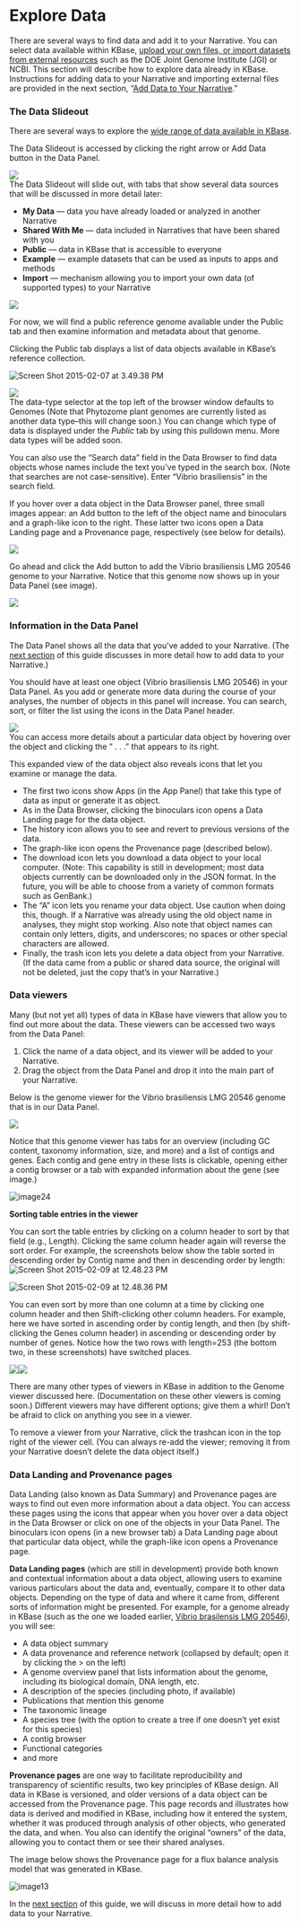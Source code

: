 # Explore Data

There are several ways to find data and add it to your Narrative. You can select data available within KBase, [upload your own files, or import datasets from external resources](https://kbase.us/data-upload-download-guide/uploading-data/) such as the DOE Joint Genome Institute \(JGI\) or NCBI. This section will describe how to explore data already in KBase. Instructions for adding data to your Narrative and importing external files are provided in the next section, “[Add Data to Your Narrative](https://kbase.us/narrative-guide/add-data-to-your-narrative/).”

### The Data Slideout

There are several ways to explore the [wide range of data available in KBase](https://kbase.us/data-summary/).

The Data Slideout is accessed by clicking the right arrow or Add Data button in the Data Panel.

[![](https://kbase.us/wp-content/uploads/2014/12/Screen-Shot-2017-01-30-at-11.11.52-AM.png)](https://kbase.us/wp-content/uploads/2014/12/Screen-Shot-2017-01-30-at-11.11.52-AM.png)  
The Data Slideout will slide out, with tabs that show several data sources that will be discussed in more detail later:

* **My Data** — data you have already loaded or analyzed in another Narrative
* **Shared With Me** — data included in Narratives that have been shared with you
* **Public** — data in KBase that is accessible to everyone
* **Example** — example datasets that can be used as inputs to apps and methods
* **Import** — mechanism allowing you to import your own data \(of supported types\) to your Narrative

[![](https://kbase.us/wp-content/uploads/2014/12/Screen-Shot-2017-01-30-at-11.14.27-AM.png)](https://kbase.us/wp-content/uploads/2014/12/Screen-Shot-2017-01-30-at-11.14.27-AM.png)

For now, we will find a public reference genome available under the Public tab and then examine information and metadata about that genome.

Clicking the Public tab displays a list of data objects available in KBase’s reference collection.

![Screen Shot 2015-02-07 at 3.49.38 PM](https://kbase.us/wp-content/uploads/2014/12/Screen-Shot-2015-02-07-at-3.49.38-PM.png)

[![](https://kbase.us/wp-content/uploads/2014/12/Screen-Shot-2017-01-30-at-11.19.14-AM.png)](https://kbase.us/wp-content/uploads/2014/12/Screen-Shot-2017-01-30-at-11.19.14-AM.png)  
The data-type selector at the top left of the browser window defaults to Genomes \(Note that Phytozome plant genomes are currently listed as another data type–this will change soon.\) You can change which type of data is displayed under the _Public_ tab by using this pulldown menu. More data types will be added soon.

You can also use the “Search data” field in the Data Browser to find data objects whose names include the text you’ve typed in the search box. \(Note that searches are not case-sensitive\). Enter “Vibrio brasiliensis” in the search field.

If you hover over a data object in the Data Browser panel, three small images appear: an Add button to the left of the object name and binoculars and a graph-like icon to the right. These latter two icons open a Data Landing page and a Provenance page, respectively \(see below for details\).

![](https://kbase.us/wp-content/uploads/2014/12/Screen-Shot-2015-02-12-at-9.17.28-PM-e1423804700430.png)

Go ahead and click the Add button to add the Vibrio brasiliensis LMG 20546 genome to your Narrative. Notice that this genome now shows up in your Data Panel \(see image\).

[![](https://kbase.us/wp-content/uploads/2014/12/Screen-Shot-2017-01-30-at-11.52.34-AM.png)](https://kbase.us/wp-content/uploads/2014/12/Screen-Shot-2017-01-30-at-11.52.34-AM.png)

### Information in the Data Panel

The Data Panel shows all the data that you’ve added to your Narrative. \(The [next section](https://kbase.us/narrative-guide/add-data-to-your-narrative/) of this guide discusses in more detail how to add data to your Narrative.\)

You should have at least one object \(Vibrio brasiliensis LMG 20546\) in your Data Panel. As you add or generate more data during the course of your analyses, the number of objects in this panel will increase. You can search, sort, or filter the list using the icons in the Data Panel header.

[![](https://kbase.us/wp-content/uploads/2014/12/Screen-Shot-2017-01-30-at-12.01.44-PM.png)](https://kbase.us/wp-content/uploads/2014/12/Screen-Shot-2017-01-30-at-12.01.44-PM.png)  
You can access more details about a particular data object by hovering over the object and clicking the ” . . .” that appears to its right.

This expanded view of the data object also reveals icons that let you examine or manage the data.

* The first two icons show Apps \(in the App Panel\) that take this type of data as input or generate it as object.
* As in the Data Browser, clicking the binoculars icon opens a Data Landing page for the data object.
* The history icon allows you to see and revert to previous versions of the data.
* The graph-like icon opens the Provenance page \(described below\).
* The download icon lets you download a data object to your local computer. \(Note: This capability is still in development; most data objects currently can be downloaded only in the JSON format. In the future, you will be able to choose from a variety of common formats such as GenBank.\)
* The “A” icon lets you rename your data object. Use caution when doing this, though. If a Narrative was already using the old object name in analyses, they might stop working. Also note that object names can contain only letters, digits, and underscores; no spaces or other special characters are allowed.
* Finally, the trash icon lets you delete a data object from your Narrative. \(If the data came from a public or shared data source, the original will not be deleted, just the copy that’s in your Narrative.\)

### Data viewers

Many \(but not yet all\) types of data in KBase have viewers that allow you to find out more about the data. These viewers can be accessed two ways from the Data Panel:

1. Click the name of a data object, and its viewer will be added to your Narrative.
2. Drag the object from the Data Panel and drop it into the main part of your Narrative.

Below is the genome viewer for the Vibrio brasiliensis LMG 20546 genome that is in our Data Panel.

[![](https://kbase.us/wp-content/uploads/2014/12/Screen-Shot-2017-01-30-at-12.15.29-PM.png)](https://kbase.us/wp-content/uploads/2014/12/Screen-Shot-2017-01-30-at-12.15.29-PM.png)

Notice that this genome viewer has tabs for an overview \(including GC content, taxonomy information, size, and more\) and a list of contigs and genes. Each contig and gene entry in these lists is clickable, opening either a contig browser or a tab with expanded information about the gene \(see image.\)

![image24](https://kbase.us/wp-content/uploads/2014/12/image24.png)

**Sorting table entries in the viewer**

You can sort the table entries by clicking on a column header to sort by that field \(e.g., Length\). Clicking the same column header again will reverse the sort order. For example, the screenshots below show the table sorted in descending order by Contig name and then in descending order by length:  
![Screen Shot 2015-02-09 at 12.48.23 PM](https://kbase.us/wp-content/uploads/2014/12/Screen-Shot-2015-02-09-at-12.48.23-PM.png)

![Screen Shot 2015-02-09 at 12.48.36 PM](https://kbase.us/wp-content/uploads/2014/12/Screen-Shot-2015-02-09-at-12.48.36-PM.png)

You can even sort by more than one column at a time by clicking one column header and then Shift-clicking other column headers. For example, here we have sorted in ascending order by contig length, and then \(by shift-clicking the Genes column header\) in ascending or descending order by number of genes. Notice how the two rows with length=253 \(the bottom two, in these screenshots\) have switched places.

![](https://kbase.us/wp-content/uploads/2014/12/Screen-Shot-2015-02-09-at-12.49.05-PM-e1423803707173.png)![](https://kbase.us/wp-content/uploads/2014/12/Screen-Shot-2015-02-09-at-12.49.21-PM-e1423803657964.png)

There are many other types of viewers in KBase in addition to the Genome viewer discussed here. \(Documentation on these other viewers is coming soon.\) Different viewers may have different options; give them a whirl! Don’t be afraid to click on anything you see in a viewer.

To remove a viewer from your Narrative, click the trashcan icon in the top right of the viewer cell. \(You can always re-add the viewer; removing it from your Narrative doesn’t delete the data object itself.\)

### Data Landing and Provenance pages

Data Landing \(also known as Data Summary\) and Provenance pages are ways to find out even more information about a data object. You can access these pages using the icons that appear when you hover over a data object in the Data Browser or click on one of the objects in your Data Panel. The binoculars icon opens \(in a new browser tab\) a Data Landing page about that particular data object, while the graph-like icon opens a Provenance page.

**Data Landing pages** \(which are still in development\) provide both known and contextual information about a data object, allowing users to examine various particulars about the data and, eventually, compare it to other data objects. Depending on the type of data and where it came from, different sorts of information might be presented. For example, for a genome already in KBase \(such as the one we loaded earlier, [Vibrio brasilensis LMG 20546](https://narrative.kbase.us#dataview/KBasePublicGenomesV4/kb%7Cg.3791)\), you will see:

* A data object summary
* A data provenance and reference network \(collapsed by default; open it by clicking the &gt; on the left\)
* A genome overview panel that lists information about the genome, including its biological domain, DNA length, etc.
* A description of the species \(including photo, if available\)
* Publications that mention this genome
* The taxonomic lineage
* A species tree \(with the option to create a tree if one doesn’t yet exist for this species\)
* A contig browser
* Functional categories
* and more

**Provenance pages** are one way to facilitate reproducibility and transparency of scientific results, two key principles of KBase design. All data in KBase is versioned, and older versions of a data object can be accessed from the Provenance page. This page records and illustrates how data is derived and modified in KBase, including how it entered the system, whether it was produced through analysis of other objects, who generated the data, and when. You also can identify the original “owners” of the data, allowing you to contact them or see their shared analyses.

The image below shows the Provenance page for a flux balance analysis model that was generated in KBase.

![image13](https://kbase.us/wp-content/uploads/2014/12/image13-1024x575.png)

In the [next section](https://kbase.us/narrative-guide/add-data-to-your-narrative/) of this guide, we will discuss in more detail how to add data to your Narrative.
